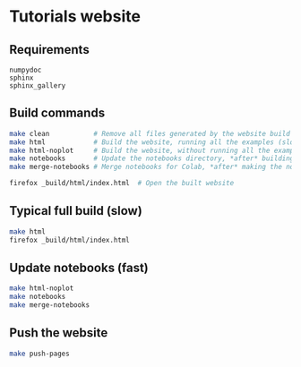 # Tutorials website

## Requirements

```
numpydoc
sphinx
sphinx_gallery
```

## Build commands

```bash
make clean           # Remove all files generated by the website build
make html            # Build the website, running all the examples (slow)
make html-noplot     # Build the website, without running all the examples (fast)
make notebooks       # Update the notebooks directory, *after* building the website
make merge-notebooks # Merge notebooks for Colab, *after* making the notebooks

firefox _build/html/index.html  # Open the built website
```

## Typical full build (slow)

```bash
make html
firefox _build/html/index.html
```

## Update notebooks (fast)

```bash
make html-noplot
make notebooks
make merge-notebooks
```

## Push the website

```bash
make push-pages
```
